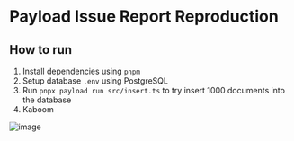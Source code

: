 # Payload Issue Report Reproduction

## How to run

1. Install dependencies using `pnpm`
2. Setup database `.env` using PostgreSQL
3. Run `pnpx payload run src/insert.ts` to try insert 1000 documents into the database
4. Kaboom

![image](https://github.com/user-attachments/assets/1d55dcbf-0da6-4b7e-b2e1-4daf546c9fe7)
